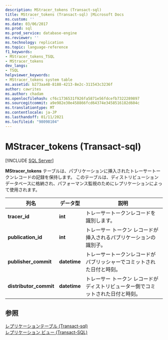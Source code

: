 ```yaml
---
description: MStracer_tokens (Transact-sql)
title: MStracer_tokens (Transact-sql) |Microsoft Docs
ms.custom: ''
ms.date: 03/06/2017
ms.prod: sql
ms.prod_service: database-engine
ms.reviewer: ''
ms.technology: replication
ms.topic: language-reference
f1_keywords:
- MStracer_tokens_TSQL
- MStracer_tokens
dev_langs:
- TSQL
helpviewer_keywords:
- MStracer_tokens system table
ms.assetid: b273aa48-8188-4213-8e2c-311543c3236f
author: cawrites
ms.author: chadam
ms.openlocfilehash: cf6c1736531f926fa5871e56fdcefb7322289897
ms.sourcegitcommit: a9e982e30e458866fcd64374e3458516182d604c
ms.translationtype: MT
ms.contentlocale: ja-JP
ms.lasthandoff: 01/11/2021
ms.locfileid: "98098104"
---
```

# <a name="mstracer_tokens-transact-sql"></a>MStracer_tokens (Transact-sql)
[!INCLUDE [SQL Server](../../includes/applies-to-version/sqlserver.md)]

  **MStracer_tokens** テーブルは、パブリケーションに挿入されたトレーサートークンレコードの記録を保持します。 このテーブルは、ディストリビューションデータベースに格納され、パフォーマンス監視のためにレプリケーションによって使用されます。  
  
|列名|データ型|説明|  
|-----------------|---------------|-----------------|  
|**tracer_id**|**int**|トレーサートークンレコードを識別します。|  
|**publication_id**|**int**|トレーサー トークン レコードが挿入されるパブリケーションの識別子。|  
|**publisher_commit**|**datetime**|トレーサートークンレコードがパブリッシャーでコミットされた日付と時刻。|  
|**distributor_commit**|**datetime**|トレーサー トークン レコードがディストリビューター側でコミットされた日付と時刻。|  
  
## <a name="see-also"></a>参照  
 [レプリケーションテーブル &#40;Transact-sql&#41;](../../relational-databases/system-tables/replication-tables-transact-sql.md)   
 [レプリケーション ビュー &#40;Transact-SQL&#41;](../../relational-databases/system-views/replication-views-transact-sql.md)  
  
  
